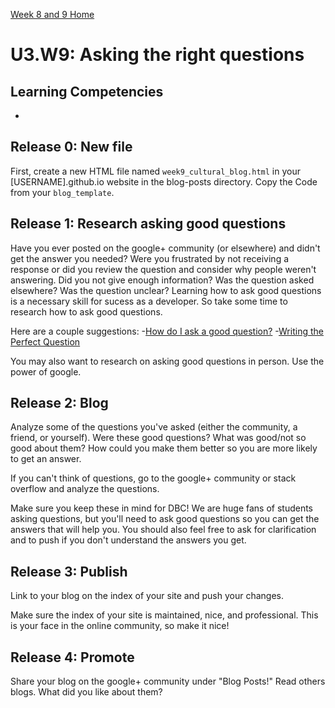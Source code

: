 [Week 8 and 9 Home](../)

# U3.W9: Asking the right questions

## Learning Competencies
- 

## Release 0: New file

First, create a new HTML file named `week9_cultural_blog.html` in your [USERNAME].github.io website in the blog-posts directory. Copy the Code from your `blog_template`. 

## Release 1: Research asking good questions
Have you ever posted on the google+ community (or elsewhere) and didn't get the answer you needed? Were you frustrated by not receiving a response or did you review the question and consider why people weren't answering. Did you not give enough information? Was the question asked elsewhere? Was the question unclear? Learning how to ask good questions is a necessary skill for sucess as a developer. So take some time to research how to ask good questions. 

Here are a couple suggestions:
-[How do I ask a good question?](http://stackoverflow.com/help/how-to-ask)
-[Writing the Perfect Question](http://msmvps.com/blogs/jon_skeet/archive/2010/08/29/writing-the-perfect-question.aspx)

You may also want to research on asking good questions in person. Use the power of google.

## Release 2: Blog
Analyze some of the questions you've asked (either the community, a friend, or yourself). Were these good questions? What was good/not so good about them? How could you make them better so you are more likely to get an answer. 

If you can't think of questions, go to the google+ community or stack overflow and analyze the questions. 

Make sure you keep these in mind for DBC! We are huge fans of students asking questions, but you'll need to ask good questions so you can get the answers that will help you. You should also feel free to ask for clarification and to push if you don't understand the answers you get. 

## Release 3: Publish
Link to your blog on the index of your site and push your changes. 

Make sure the index of your site is maintained, nice, and professional. This is your face in the online community, so make it nice!

## Release 4: Promote
Share your blog on the google+ community under "Blog Posts!" Read others blogs. What did you like about them? 
